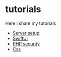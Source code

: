 # tutorials
Here i share my tutorials

* [Server setup](server_setup.md)
* [SwiftUI](SwiftUI/main.md)
* [PHP security](php_security/phpSecurity.md)
* [Css](css.md)
